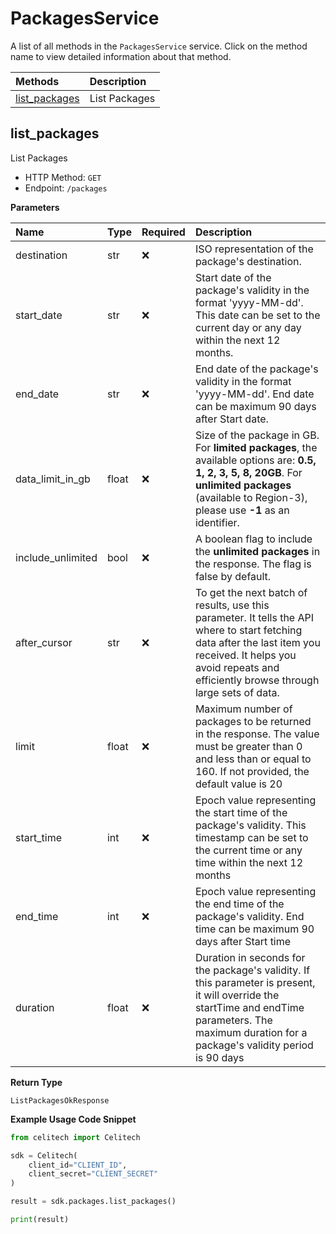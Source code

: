 # PackagesService

A list of all methods in the `PackagesService` service. Click on the method name to view detailed information about that method.

| Methods                         | Description   |
| :------------------------------ | :------------ |
| [list_packages](#list_packages) | List Packages |

## list_packages

List Packages

- HTTP Method: `GET`
- Endpoint: `/packages`

**Parameters**

| Name              | Type  | Required | Description                                                                                                                                                                                                         |
| :---------------- | :---- | :------- | :------------------------------------------------------------------------------------------------------------------------------------------------------------------------------------------------------------------ |
| destination       | str   | ❌       | ISO representation of the package's destination.                                                                                                                                                                    |
| start_date        | str   | ❌       | Start date of the package's validity in the format 'yyyy-MM-dd'. This date can be set to the current day or any day within the next 12 months.                                                                      |
| end_date          | str   | ❌       | End date of the package's validity in the format 'yyyy-MM-dd'. End date can be maximum 90 days after Start date.                                                                                                    |
| data_limit_in_gb  | float | ❌       | Size of the package in GB. For **limited packages**, the available options are: **0.5, 1, 2, 3, 5, 8, 20GB**. For **unlimited packages** (available to Region-3), please use **-1** as an identifier.               |
| include_unlimited | bool  | ❌       | A boolean flag to include the **unlimited packages** in the response. The flag is false by default.                                                                                                                 |
| after_cursor      | str   | ❌       | To get the next batch of results, use this parameter. It tells the API where to start fetching data after the last item you received. It helps you avoid repeats and efficiently browse through large sets of data. |
| limit             | float | ❌       | Maximum number of packages to be returned in the response. The value must be greater than 0 and less than or equal to 160. If not provided, the default value is 20                                                 |
| start_time        | int   | ❌       | Epoch value representing the start time of the package's validity. This timestamp can be set to the current time or any time within the next 12 months                                                              |
| end_time          | int   | ❌       | Epoch value representing the end time of the package's validity. End time can be maximum 90 days after Start time                                                                                                   |
| duration          | float | ❌       | Duration in seconds for the package's validity. If this parameter is present, it will override the startTime and endTime parameters. The maximum duration for a package's validity period is 90 days                |

**Return Type**

`ListPackagesOkResponse`

**Example Usage Code Snippet**

```python
from celitech import Celitech

sdk = Celitech(
    client_id="CLIENT_ID",
    client_secret="CLIENT_SECRET"
)

result = sdk.packages.list_packages()

print(result)
```
